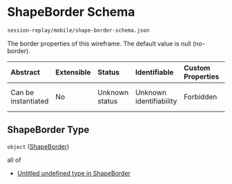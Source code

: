 # ShapeBorder Schema

```txt
session-replay/mobile/shape-border-schema.json
```

The border properties of this wireframe. The default value is null (no-border).

| Abstract            | Extensible | Status         | Identifiable            | Custom Properties | Additional Properties | Access Restrictions | Defined In                                                                                               |
| :------------------ | :--------- | :------------- | :---------------------- | :---------------- | :-------------------- | :------------------ | :------------------------------------------------------------------------------------------------------- |
| Can be instantiated | No         | Unknown status | Unknown identifiability | Forbidden         | Allowed               | none                | [shape-border-schema.json](../out/session-replay/mobile/shape-border-schema.json "open original schema") |

## ShapeBorder Type

`object` ([ShapeBorder](shape-border-schema.md))

all of

* [Untitled undefined type in ShapeBorder](shape-border-schema-allof-0.md "check type definition")
